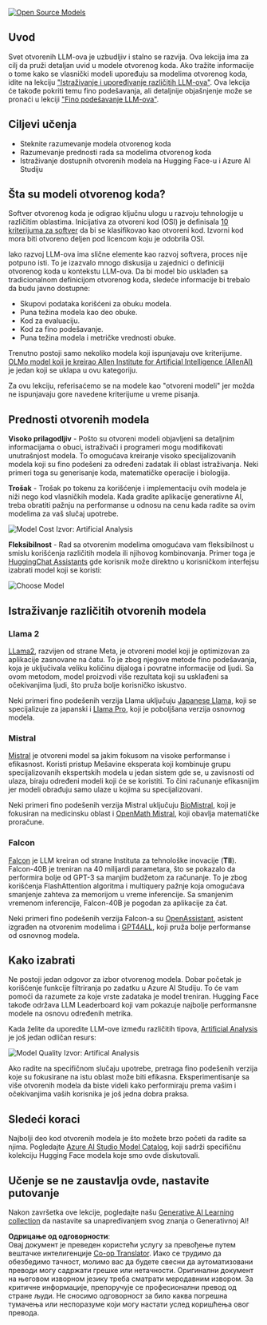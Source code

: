 <!--
CO_OP_TRANSLATOR_METADATA:
{
  "original_hash": "0bba96e53ab841d99db731892a51fab8",
  "translation_date": "2025-05-20T07:04:40+00:00",
  "source_file": "16-open-source-models/README.md",
  "language_code": "sr"
}
-->
[![Open Source Models](../../../translated_images/16-lesson-banner.7b9ebf8cdea6669d74be8212360e99a5653b0cd3ec513f50f12693ffec984ff1.sr.png)](https://aka.ms/gen-ai-lesson16-gh?WT.mc_id=academic-105485-koreyst)

## Uvod

Svet otvorenih LLM-ova je uzbudljiv i stalno se razvija. Ova lekcija ima za cilj da pruži detaljan uvid u modele otvorenog koda. Ako tražite informacije o tome kako se vlasnički modeli upoređuju sa modelima otvorenog koda, idite na lekciju ["Istraživanje i upoređivanje različitih LLM-ova"](../02-exploring-and-comparing-different-llms/README.md?WT.mc_id=academic-105485-koreyst). Ova lekcija će takođe pokriti temu fino podešavanja, ali detaljnije objašnjenje može se pronaći u lekciji ["Fino podešavanje LLM-ova"](../18-fine-tuning/README.md?WT.mc_id=academic-105485-koreyst).

## Ciljevi učenja

- Steknite razumevanje modela otvorenog koda
- Razumevanje prednosti rada sa modelima otvorenog koda
- Istraživanje dostupnih otvorenih modela na Hugging Face-u i Azure AI Studiju

## Šta su modeli otvorenog koda?

Softver otvorenog koda je odigrao ključnu ulogu u razvoju tehnologije u različitim oblastima. Inicijativa za otvoreni kod (OSI) je definisala [10 kriterijuma za softver](https://web.archive.org/web/20241126001143/https://opensource.org/osd?WT.mc_id=academic-105485-koreyst) da bi se klasifikovao kao otvoreni kod. Izvorni kod mora biti otvoreno deljen pod licencom koju je odobrila OSI.

Iako razvoj LLM-ova ima slične elemente kao razvoj softvera, proces nije potpuno isti. To je izazvalo mnogo diskusija u zajednici o definiciji otvorenog koda u kontekstu LLM-ova. Da bi model bio usklađen sa tradicionalnom definicijom otvorenog koda, sledeće informacije bi trebalo da budu javno dostupne:

- Skupovi podataka korišćeni za obuku modela.
- Puna težina modela kao deo obuke.
- Kod za evaluaciju.
- Kod za fino podešavanje.
- Puna težina modela i metričke vrednosti obuke.

Trenutno postoji samo nekoliko modela koji ispunjavaju ove kriterijume. [OLMo model koji je kreirao Allen Institute for Artificial Intelligence (AllenAI)](https://huggingface.co/allenai/OLMo-7B?WT.mc_id=academic-105485-koreyst) je jedan koji se uklapa u ovu kategoriju.

Za ovu lekciju, referisaćemo se na modele kao "otvoreni modeli" jer možda ne ispunjavaju gore navedene kriterijume u vreme pisanja.

## Prednosti otvorenih modela

**Visoko prilagodljiv** - Pošto su otvoreni modeli objavljeni sa detaljnim informacijama o obuci, istraživači i programeri mogu modifikovati unutrašnjost modela. To omogućava kreiranje visoko specijalizovanih modela koji su fino podešeni za određeni zadatak ili oblast istraživanja. Neki primeri toga su generisanje koda, matematičke operacije i biologija.

**Trošak** - Trošak po tokenu za korišćenje i implementaciju ovih modela je niži nego kod vlasničkih modela. Kada gradite aplikacije generativne AI, treba obratiti pažnju na performanse u odnosu na cenu kada radite sa ovim modelima za vaš slučaj upotrebe.

![Model Cost](../../../translated_images/model-price.bf4c17ebea0f13045f3c10fb8615e171c6a664837cb2f4107c312552149ae88d.sr.png)
Izvor: Artificial Analysis

**Fleksibilnost** - Rad sa otvorenim modelima omogućava vam fleksibilnost u smislu korišćenja različitih modela ili njihovog kombinovanja. Primer toga je [HuggingChat Assistants](https://huggingface.co/chat?WT.mc_id=academic-105485-koreyst) gde korisnik može direktno u korisničkom interfejsu izabrati model koji se koristi:

![Choose Model](../../../translated_images/choose-model.1f574fd269d66a894a92f8b8a1c4c3e7cf9e2d9ece5fc66c7d95efdc5d01501d.sr.png)

## Istraživanje različitih otvorenih modela

### Llama 2

[LLama2](https://huggingface.co/meta-llama?WT.mc_id=academic-105485-koreyst), razvijen od strane Meta, je otvoreni model koji je optimizovan za aplikacije zasnovane na čatu. To je zbog njegove metode fino podešavanja, koja je uključivala veliku količinu dijaloga i povratne informacije od ljudi. Sa ovom metodom, model proizvodi više rezultata koji su usklađeni sa očekivanjima ljudi, što pruža bolje korisničko iskustvo.

Neki primeri fino podešenih verzija Llama uključuju [Japanese Llama](https://huggingface.co/elyza/ELYZA-japanese-Llama-2-7b?WT.mc_id=academic-105485-koreyst), koji se specijalizuje za japanski i [Llama Pro](https://huggingface.co/TencentARC/LLaMA-Pro-8B?WT.mc_id=academic-105485-koreyst), koji je poboljšana verzija osnovnog modela.

### Mistral

[Mistral](https://huggingface.co/mistralai?WT.mc_id=academic-105485-koreyst) je otvoreni model sa jakim fokusom na visoke performanse i efikasnost. Koristi pristup Mešavine eksperata koji kombinuje grupu specijalizovanih ekspertskih modela u jedan sistem gde se, u zavisnosti od ulaza, biraju određeni modeli koji će se koristiti. To čini računanje efikasnijim jer modeli obrađuju samo ulaze u kojima su specijalizovani.

Neki primeri fino podešenih verzija Mistral uključuju [BioMistral](https://huggingface.co/BioMistral/BioMistral-7B?text=Mon+nom+est+Thomas+et+mon+principal?WT.mc_id=academic-105485-koreyst), koji je fokusiran na medicinsku oblast i [OpenMath Mistral](https://huggingface.co/nvidia/OpenMath-Mistral-7B-v0.1-hf?WT.mc_id=academic-105485-koreyst), koji obavlja matematičke proračune.

### Falcon

[Falcon](https://huggingface.co/tiiuae?WT.mc_id=academic-105485-koreyst) je LLM kreiran od strane Instituta za tehnološke inovacije (**TII**). Falcon-40B je treniran na 40 milijardi parametara, što se pokazalo da performira bolje od GPT-3 sa manjim budžetom za računanje. To je zbog korišćenja FlashAttention algoritma i multiquery pažnje koja omogućava smanjenje zahteva za memorijom u vreme inferencije. Sa smanjenim vremenom inferencije, Falcon-40B je pogodan za aplikacije za čat.

Neki primeri fino podešenih verzija Falcon-a su [OpenAssistant](https://huggingface.co/OpenAssistant/falcon-40b-sft-top1-560?WT.mc_id=academic-105485-koreyst), asistent izgrađen na otvorenim modelima i [GPT4ALL](https://huggingface.co/nomic-ai/gpt4all-falcon?WT.mc_id=academic-105485-koreyst), koji pruža bolje performanse od osnovnog modela.

## Kako izabrati

Ne postoji jedan odgovor za izbor otvorenog modela. Dobar početak je korišćenje funkcije filtriranja po zadatku u Azure AI Studiju. To će vam pomoći da razumete za koje vrste zadataka je model treniran. Hugging Face takođe održava LLM Leaderboard koji vam pokazuje najbolje performansne modele na osnovu određenih metrika.

Kada želite da uporedite LLM-ove između različitih tipova, [Artificial Analysis](https://artificialanalysis.ai/?WT.mc_id=academic-105485-koreyst) je još jedan odličan resurs:

![Model Quality](../../../translated_images/model-quality.10696c659e8e327352b6c2352d000092a0a91abb31a1ffd337fb16a9edcb7d9c.sr.png)
Izvor: Artifical Analysis

Ako radite na specifičnom slučaju upotrebe, pretraga fino podešenih verzija koje su fokusirane na istu oblast može biti efikasna. Eksperimentisanje sa više otvorenih modela da biste videli kako performiraju prema vašim i očekivanjima vaših korisnika je još jedna dobra praksa.

## Sledeći koraci

Najbolji deo kod otvorenih modela je što možete brzo početi da radite sa njima. Pogledajte [Azure AI Studio Model Catalog](https://ai.azure.com?WT.mc_id=academic-105485-koreyst), koji sadrži specifičnu kolekciju Hugging Face modela koje smo ovde diskutovali.

## Učenje se ne zaustavlja ovde, nastavite putovanje

Nakon završetka ove lekcije, pogledajte našu [Generative AI Learning collection](https://aka.ms/genai-collection?WT.mc_id=academic-105485-koreyst) da nastavite sa unapređivanjem svog znanja o Generativnoj AI!

**Одрицање од одговорности**:  
Овај документ је преведен користећи услугу за превођење путем вештачке интелигенције [Co-op Translator](https://github.com/Azure/co-op-translator). Иако се трудимо да обезбедимо тачност, молимо вас да будете свесни да аутоматизовани преводи могу садржати грешке или нетачности. Оригинални документ на његовом изворном језику треба сматрати меродавним извором. За критичне информације, препоручује се професионални превод од стране људи. Не сносимо одговорност за било каква погрешна тумачења или неспоразуме који могу настати услед коришћења овог превода.